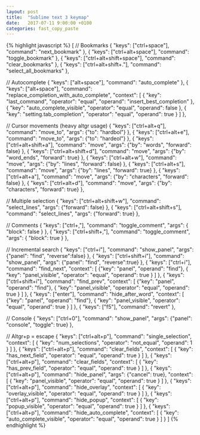 ```yaml
---
layout: post
title:  "Sublime text 3 keymap"
date:   2017-07-11 9:00:00 +0100
categories: fast_copy_paste
---
```


{% highlight javascript %}
[
// Bookmarks
  { "keys": ["ctrl+space"], "command": "next_bookmark" }, 
  { "keys": ["ctrl+alt+space"], "command": "toggle_bookmark" },
  { "keys": ["ctrl+alt+shift+space"], "command": "clear_bookmarks" },
  { "keys": ["ctrl+alt+shift+."], "command": "select_all_bookmarks" },

// Autocomplete
{ "keys": ["alt+space"], "command": "auto_complete" },
{ "keys": ["alt+space"], "command": "replace_completion_with_auto_complete", "context":
  [
    { "key": "last_command", "operator": "equal", "operand": "insert_best_completion" },
    { "key": "auto_complete_visible", "operator": "equal", "operand": false },
    { "key": "setting.tab_completion", "operator": "equal", "operand": true }
  ]
},

// Cursor movements (heavy altgr usage)
  { "keys": ["ctrl+alt+q"], "command": "move_to", "args": {"to": "hardbol"} },
  { "keys": ["ctrl+alt+e"], "command": "move_to", "args": {"to": "hardeol"} },
  { "keys": ["ctrl+alt+shift+a"], "command": "move", "args": {"by": "words", "forward": false} },
  { "keys": ["ctrl+alt+shift+d"], "command": "move", "args": {"by": "word_ends", "forward": true} },
  { "keys": ["ctrl+alt+w"], "command": "move", "args": {"by": "lines", "forward": false} },
  { "keys": ["ctrl+alt+s"], "command": "move", "args": {"by": "lines", "forward": true} },
  { "keys": ["ctrl+alt+a"], "command": "move", "args": {"by": "characters", "forward": false} },
  { "keys": ["ctrl+alt+d"], "command": "move", "args": {"by": "characters", "forward": true} },

// Multiple selection
  { "keys": ["ctrl+alt+shift+w"], "command": "select_lines", "args": {"forward": false} },
  { "keys": ["ctrl+alt+shift+s"], "command": "select_lines", "args": {"forward": true} },

// Comments
  { "keys": ["ctrl+,"], "command": "toggle_comment", "args": { "block": false } },
  { "keys": ["ctrl+shift+,"], "command": "toggle_comment", "args": { "block": true } },


// Incremental search
    { "keys": ["ctrl+i"], "command": "show_panel", 
           "args": {"panel": "find", "reverse":false} },
       { "keys": ["ctrl+shift+i"], "command": "show_panel", 
           "args": {"panel": "find", "reverse":true} },
       { "keys": ["ctrl+i"], "command": "find_next",
           "context":
           [
               {"key": "panel", "operand": "find"},
               { "key": "panel_visible", "operator": "equal", "operand": true }
           ]
       },
       { "keys": ["ctrl+shift+i"], "command": "find_prev",
           "context":
           [
               {"key": "panel", "operand": "find"},
               { "key": "panel_visible", "operator": "equal", "operand": true }
           ]
       },
       { "keys": ["enter"], "command": "hide_after_word",
           "context":
           [
               {"key": "panel", "operand": "find"},
               { "key": "panel_visible", "operator": "equal", "operand": true }
           ]
       },
       {
           "keys": ["f5"],
           "command": "revert"
       },

// Console
  { "keys": ["ctrl+0"], "command": "show_panel", "args": {"panel": "console", "toggle": true} },


// Altgr+p = escape
  { "keys": ["ctrl+alt+p"], "command": "single_selection", "context":
    [
      { "key": "num_selections", "operator": "not_equal", "operand": 1 }
    ]
  },
  { "keys": ["ctrl+alt+p"], "command": "clear_fields", "context":
    [
      { "key": "has_next_field", "operator": "equal", "operand": true }
    ]
  },
  { "keys": ["ctrl+alt+p"], "command": "clear_fields", "context":
    [
      { "key": "has_prev_field", "operator": "equal", "operand": true }
    ]
  },
  { "keys": ["ctrl+alt+p"], "command": "hide_panel", "args": {"cancel": true},
    "context":
    [
      { "key": "panel_visible", "operator": "equal", "operand": true }
    ]
  },
  { "keys": ["ctrl+alt+p"], "command": "hide_overlay", "context":
    [
      { "key": "overlay_visible", "operator": "equal", "operand": true }
    ]
  },
  { "keys": ["ctrl+alt+p"], "command": "hide_popup", "context":
    [
      { "key": "popup_visible", "operator": "equal", "operand": true }
    ]
  },
  { "keys": ["ctrl+alt+p"], "command": "hide_auto_complete", "context":
    [
      { "key": "auto_complete_visible", "operator": "equal", "operand": true }
    ]
  }
]
{% endhighlight %}
